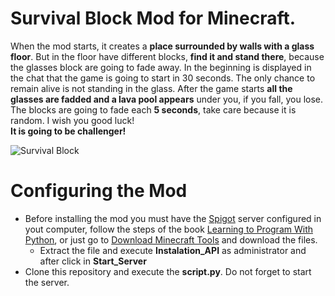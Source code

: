 # Survival Block Mod for Minecraft.
When the mod starts, it creates a **place surrounded by walls with a glass floor**. 
But in the floor have different blocks, **find it and stand there**, because the glasses block are going to fade away. 
In the beginning is displayed in the chat that the game is going to start in 30 seconds. 
The only chance to remain alive is not standing in the glass. 
After the game starts **all the glasses are fadded and a lava pool appears** under you, if you fall, you lose. 
The blocks are going to fade each **5 seconds**, take care because it is random. 
I wish you good luck!  
**It is going to be challenger!**

![Survival Block](https://imgur.com/Qzw8dXR)

# Configuring the Mod
* Before installing the mod you must have the [Spigot](https://www.spigotmc.org/wiki/spigot-installation/) server configured in yout computer, follow the steps of the book [Learning to Program With Python](https://nostarch.com/programwithminecraft), or just go to [Download Minecraft Tools](https://sourceforge.net/projects/program-with-minecraft/) and download the files.
  * Extract the file and execute **Instalation_API** as administrator and after click in **Start_Server**
* Clone this repository and execute the **script.py**. Do not forget to start the server.
